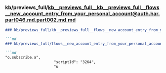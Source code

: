 ### kb/previews_full/kb__previews_full__kb__previews_full__flows__new_account_entry_from_your_personal_account@auth.har.part046.md.part002.md.md

```md
### kb/previews_full/kb__previews_full__flows__new_account_entry_from_your_personal_account@auth.har.part046.md.part002.md

```md
### kb/previews_full/flows__new_account_entry_from_your_personal_account@auth.har.part046.md (part 002)

```md
"o.subscribe.a",
                      "scriptId": "3264",
                      "u
```

```

```

```
